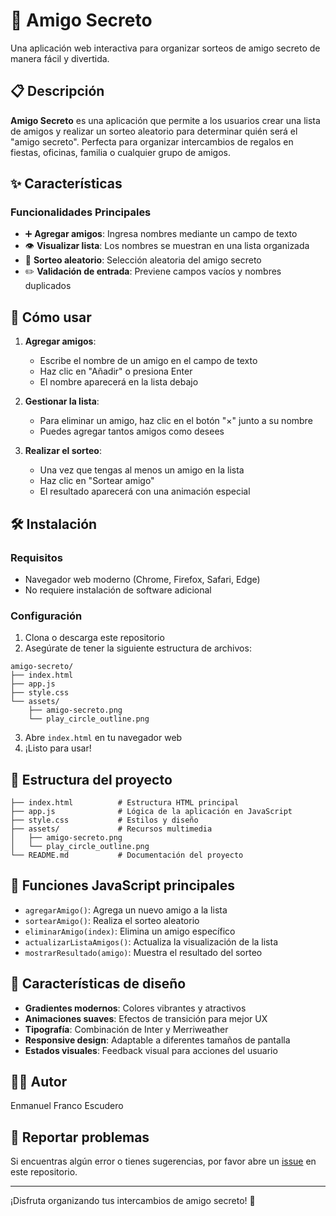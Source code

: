 # 🎁 Amigo Secreto

Una aplicación web interactiva para organizar sorteos de amigo secreto de manera fácil y divertida.

## 📋 Descripción

**Amigo Secreto** es una aplicación que permite a los usuarios crear una lista de amigos y realizar un sorteo aleatorio para determinar quién será el "amigo secreto". Perfecta para organizar intercambios de regalos en fiestas, oficinas, familia o cualquier grupo de amigos.

## ✨ Características

### Funcionalidades Principales
- ➕ **Agregar amigos**: Ingresa nombres mediante un campo de texto
- 👁️ **Visualizar lista**: Los nombres se muestran en una lista organizada
- 🎲 **Sorteo aleatorio**: Selección aleatoria del amigo secreto
- ✏️ **Validación de entrada**: Previene campos vacíos y nombres duplicados

## 🚀 Cómo usar

1. **Agregar amigos**: 
   - Escribe el nombre de un amigo en el campo de texto
   - Haz clic en "Añadir" o presiona Enter
   - El nombre aparecerá en la lista debajo

2. **Gestionar la lista**:
   - Para eliminar un amigo, haz clic en el botón "×" junto a su nombre
   - Puedes agregar tantos amigos como desees

3. **Realizar el sorteo**:
   - Una vez que tengas al menos un amigo en la lista
   - Haz clic en "Sortear amigo"
   - El resultado aparecerá con una animación especial

## 🛠️ Instalación

### Requisitos
- Navegador web moderno (Chrome, Firefox, Safari, Edge)
- No requiere instalación de software adicional

### Configuración
1. Clona o descarga este repositorio
2. Asegúrate de tener la siguiente estructura de archivos:
```
amigo-secreto/
├── index.html
├── app.js
├── style.css
└── assets/
    ├── amigo-secreto.png
    └── play_circle_outline.png
```

3. Abre `index.html` en tu navegador web
4. ¡Listo para usar!

## 📁 Estructura del proyecto

```
├── index.html          # Estructura HTML principal
├── app.js              # Lógica de la aplicación en JavaScript
├── style.css           # Estilos y diseño
├── assets/             # Recursos multimedia
│   ├── amigo-secreto.png
│   └── play_circle_outline.png
└── README.md           # Documentación del proyecto
```

## 🎯 Funciones JavaScript principales

- `agregarAmigo()`: Agrega un nuevo amigo a la lista
- `sortearAmigo()`: Realiza el sorteo aleatorio
- `eliminarAmigo(index)`: Elimina un amigo específico
- `actualizarListaAmigos()`: Actualiza la visualización de la lista
- `mostrarResultado(amigo)`: Muestra el resultado del sorteo

## 🎨 Características de diseño

- **Gradientes modernos**: Colores vibrantes y atractivos
- **Animaciones suaves**: Efectos de transición para mejor UX
- **Tipografía**: Combinación de Inter y Merriweather
- **Responsive design**: Adaptable a diferentes tamaños de pantalla
- **Estados visuales**: Feedback visual para acciones del usuario

## 👨‍💻 Autor

Enmanuel Franco Escudero

## 🐛 Reportar problemas

Si encuentras algún error o tienes sugerencias, por favor abre un [issue](../../issues) en este repositorio.

---

¡Disfruta organizando tus intercambios de amigo secreto! 🎉
